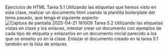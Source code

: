 Ejercicios de HTML
Tarea 5.1 
Utilizando las etiquetas que hemos visto en esta clase, 
realizar un documento html usando la plantilla boilerplate del 
tema pasado, que tenga el siguiente aspecto
![Captura de pantalla 2025-04-21 161009](\ernott-html-ejercicios\pictures)
Tarea 5.2 
Utilizando las etiquetas vistas en clase y los enlaces, intentar 
crear un documento con ejemplos de cada tipo de etiqueta y 
enlazarlos en un documento inicial parecido a los que os 
enseño yo en la clase. Enlazar el documento creado en la 
tarea 5.1 también en la lista de enlaces
